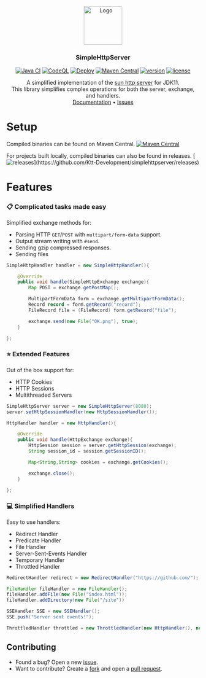 <div align="center">
    <a href="https://github.com/Ktt-Development/simplehttpserver">
        <img src="https://raw.githubusercontent.com/Ktt-Development/simplehttpserver/main/branding/Logo.png" alt="Logo" width="100" height="100">
    </a>
    <h3 align="center">SimpleHttpServer</h3>
    <a href="https://github.com/Ktt-Development/simplehttpserver/actions/workflows/java_ci.yml"><img src="https://github.com/Ktt-Development/simplehttpserver/actions/workflows/java_ci.yml/badge.svg" alt="Java CI"></a>
    <a href="https://github.com/Ktt-Development/simplehttpserver/actions/workflows/codeql.yml"><img src="https://github.com/Ktt-Development/simplehttpserver/actions/workflows/codeql.yml/badge.svg" alt="CodeQL"></a>
    <a href="https://github.com/Ktt-Development/simplehttpserver/actions/workflows/release.yml"><img src="https://github.com/Ktt-Development/simplehttpserver/actions/workflows/release.yml/badge.svg" alt="Deploy"></a>
    <a href="https://mvnrepository.com/artifact/com.kttdevelopment/simplehttpserver"><img src="https://img.shields.io/maven-central/v/com.kttdevelopment/simplehttpserver" alt="Maven Central"></a>
    <a href="https://github.com/Ktt-Development/simplehttpserver/releases"><img src="https://img.shields.io/github/v/release/ktt-development/simplehttpserver" alt="version"></a>
    <a href="https://github.com/Ktt-Development/simplehttpserver/blob/main/LICENSE"><img src="https://img.shields.io/github/license/Ktt-Development/simplehttpserver" alt="license"></a>
    <p align="center">
        A simplified implementation of the <a href="https://docs.oracle.com/en/java/javase/11/docs/api/jdk.httpserver/com/sun/net/httpserver/package-summary.html">sun http server</a> for JDK11.
        <br />
        This library simplifies complex operations for both the server, exchange, and handlers.
        <br />
        <a href="https://docs.katsute.dev/simplehttpserver/">Documentation</a>
        •
        <a href="https://github.com/Ktt-Development/simplehttpserver/issues">Issues</a>
    </p>
</div>

# Setup
Compiled binaries can be found on Maven Central.
[![Maven Central](https://img.shields.io/maven-central/v/com.kttdevelopment/simplehttpserver)](https://mvnrepository.com/artifact/com.kttdevelopment/simplehttpserver)

For projects built locally, compiled binaries can also be found in releases.
[![releases](https://img.shields.io/github/v/release/ktt-development/simplehttpserver?include_prereleases")](https://github.com/Ktt-Development/simplehttpserver/releases)

# Features

### 📋 Complicated tasks made easy

Simplified exchange methods for:
- Parsing HTTP `GET`/`POST` with `multipart/form-data` support.
- Output stream writing with `#send`.
- Sending gzip compressed responses.
- Sending files

```java
SimpleHttpHandler handler = new SimpleHttpHandler(){

    @Override
    public void handle(SimpleHttpExchange exchange){
        Map POST = exchange.getPostMap();

        MultipartFormData form = exchange.getMultipartFormData();
        Record record = form.getRecord("record");
        FileRecord file = (FileRecord) form.getRecord("file");

        exchange.send(new File("OK.png"), true);
    }

};
```

### ⭐ Extended Features

Out of the box support for:
- HTTP Cookies
- HTTP Sessions
- Multithreaded Servers

```java
SimpleHttpServer server = new SimpleHttpServer(8080);
server.setHttpSessionHandler(new HttpSessionHandler());

HttpHandler handler = new HttpHandler(){

    @Override
    public void handle(HttpExchange exchange){
        HttpSession session = server.getHttpSession(exchange);
        String session_id = session.getSessionID();

        Map<String,String> cookies = exchange.getCookies();

        exchange.close();
    }

};
```

### 💻 Simplified Handlers

Easy to use handlers:
- Redirect Handler
- Predicate Handler
- File Handler
- Server-Sent-Events Handler
- Temporary Handler
- Throttled Handler

```java
RedirectHandler redirect = new RedirectHandler("https://github.com/");

FileHandler fileHandler = new FileHandler();
fileHandler.addFile(new File("index.html"));
fileHandler.addDirectory(new File("/site"))

SSEHandler SSE = new SSEHandler();
SSE.push("Server sent events!");

ThrottledHandler throttled = new ThrottledHandler(new HttpHandler(), new ServerExchangeThrottler())
```

## Contributing

- Found a bug? Open a new [issue](https://github.com/Ktt-Development/simplehttpserver/issues).
- Want to contribute? Create a [fork](https://github.com/Ktt-Development/simplehttpserver/fork) and open a [pull request](https://github.com/Ktt-Development/simplehttpserver/pulls).
